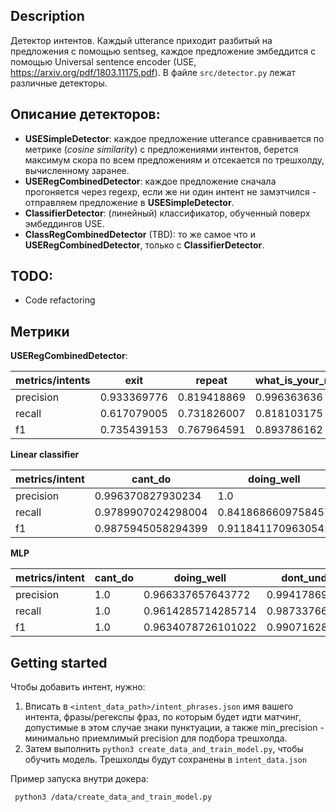 ## Description

Детектор интентов. Каждый utterance приходит разбитый на предложения с помощью sentseg, каждое предложение
эмбеддится с помощью Universal sentence encoder (USE, https://arxiv.org/pdf/1803.11175.pdf).
В файле `src/detector.py` лежат различные детекторы.

## Описание детекторов:

- **USESimpleDetector**:  каждое предложение utterance сравнивается по метрике (*cosine similarity*) с предложениями интентов, берется максимум скора по всем предложениям и отсекается по трешхолду, вычисленному заранее.
- **USERegCombinedDetector**: каждое предложение сначала прогоняется через regexp, если же ни один интент не замэтчился - отправляем предложение в **USESimpleDetector**.
- **ClassifierDetector**: (линейный) классификатор, обученный поверх эмбеддингов USE.
- **ClassRegCombinedDetector** (TBD): то же самое что и **USERegCombinedDetector**, только c **ClassifierDetector**.

## TODO:

- Code refactoring

## Метрики

**USERegCombinedDetector**:

| metrics/intents | exit        | repeat      | what\_is\_your\_name | where\_are\_you\_from | what\_can\_you\_do | who\_made\_you | what\_is\_your\_job |
|-----------------|-------------|-------------|----------------------|-----------------------|--------------------|----------------|---------------------|
| precision       | 0.933369776 | 0.819418869 | 0.996363636          | 0.958124098           | 0.851321586        | 0.876727199    | 0.92990404          |
| recall          | 0.617079005 | 0.731826007 | 0.818103175          | 0.87984127            | 0.72               | 0.877472177    | 0.905040404         |
| f1              | 0.735439153 | 0.767964591 | 0.893786162          | 0.909311858           | 0.670418219        | 0.874162102    | 0.912530126         |

**Linear classifier**

| metrics/intent | cant\_do            | doing\_well         | dont\_understand    | exit                | lets\_chat\_about   | no                  | opinion\_request    | repeat              | stupid              | tell\_me\_a\_story  | tell\_me\_more      | topic\_switching    | weather\_forecast\_intent | what\_can\_you\_do  | what\_is\_your\_job | what\_is\_your\_name | what\_time           | where\_are\_you\_from | who\_made\_you      | yes                 |
|----------------|---------------------|---------------------|---------------------|---------------------|---------------------|---------------------|---------------------|---------------------|---------------------|---------------------|---------------------|---------------------|---------------------------|---------------------|---------------------|----------------------|----------------------|-----------------------|---------------------|---------------------|
| precision      | 0\.996370827930234  | 1\.0                | 0\.9963139895369914 | 0\.976848369399141  | 0\.9980131016611729 | 0\.98259640923863   | 0\.9967476604124078 | 1\.0                | 0\.9915204483975734 | 1\.0                | 1\.0                | 0\.9938837358914336 | 0\.9981449057007502       | 0\.9457619876521479 | 0\.9834451345755694 | 0\.9954545454545455  | 0\.4                 | 0\.9979233801034255   | 0\.9842851620862507 | 0\.9989473684210527 |
| recall         | 0\.9789907024298004 | 0\.8418686609758457 | 0\.9612128273947134 | 0\.8852047711902987 | 0\.7815816203758551 | 0\.7292528054953611 | 0\.9930852795250376 | 0\.9606103041529309 | 0\.9339179376498782 | 0\.9954179988769324 | 0\.7009442054333695 | 0\.975010632291602  | 0\.9809229005599981       | 0\.680864462197054  | 0\.7706581286360698 | 0\.7832070707070706  | 0\.10833333333333332 | 0\.9268384477169841   | 0\.9664957811945529 | 0\.5560519627197736 |
| f1             | 0\.9875945058294399 | 0\.9118411709630541 | 0\.9783849317626867 | 0\.9287165438688353 | 0\.8761461561467232 | 0\.8350542929671784 | 0\.9949123130751806 | 0\.9797954964671032 | 0\.9617408474913504 | 0\.9976824122078183 | 0\.819892689538017  | 0\.9843307745941875 | 0\.9894513879675697       | 0\.7842091598255596 | 0\.8606044927745723 | 0\.8700951447994909  | 0\.16369047619047622 | 0\.960758547879826    | 0\.9746511535963178 | 0\.711350597533756  |

**MLP**


| metrics/intent | cant\_do | doing\_well         | dont\_understand    | exit                | lets\_chat\_about   | no                  | opinion\_request    | repeat              | stupid              | tell\_me\_a\_story  | tell\_me\_more      | topic\_switching    | weather\_forecast\_intent | what\_can\_you\_do  | what\_is\_your\_job | what\_is\_your\_name | what\_time          | where\_are\_you\_from | who\_made\_you      | yes                 |
|----------------|----------|---------------------|---------------------|---------------------|---------------------|---------------------|---------------------|---------------------|---------------------|---------------------|---------------------|---------------------|---------------------------|---------------------|---------------------|----------------------|---------------------|-----------------------|---------------------|---------------------|
| precision      | 1\.0     | 0\.966337657643772  | 0\.9941786949997526 | 0\.9959737009098506 | 0\.9976744186046511 | 0\.9998061970482512 | 0\.9959529792950844 | 0\.9966334389061504 | 0\.9955994529512531 | 0\.9778503174816345 | 0\.9957693734493146 | 0\.9995826812380196 | 0\.9945025990630013       | 0\.9497847985347985 | 0\.9293557422969189 | 0\.9996125591687537  | 0\.9745467013971766 | 0\.950023450544103    | 0\.9590464245899029 | 0\.9774537676284331 |
| recall         | 1\.0     | 0\.9614285714285714 | 0\.9873376623376625 | 0\.9825153374233129 | 0\.9976190476190474 | 0\.9997367531955627 | 0\.9837837837837838 | 0\.9952876984126986 | 0\.9938321536905965 | 0\.9677383592017736 | 0\.9911184210526315 | 0\.9994601274879666 | 0\.9914965986394557       | 0\.9461538461538461 | 0\.89               | 0\.9985533453887884  | 0\.9290540540540541 | 0\.8921052631578947   | 0\.8975             | 0\.9395348837209303 |
| f1             | 1\.0     | 0\.9634078726101022 | 0\.9907162874862274 | 0\.989157787642809  | 0\.9976187101346564 | 0\.9997714674908474 | 0\.9897389913767114 | 0\.995958372527378  | 0\.9947100660089335 | 0\.9726567253338555 | 0\.9933878181968314 | 0\.999521355803318  | 0\.9929910060745823       | 0\.9437942539441788 | 0\.9028755224660395 | 0\.9990826096033283  | 0\.9508483602105748 | 0\.9169075719953568   | 0\.9198216883789179 | 0\.9576263101054515 |


## Getting started

Чтобы добавить интент, нужно:
 1. Вписать в `<intent_data_path>/intent_phrases.json` имя вашего интента, фразы/регекспы фраз, по которым будет идти матчинг, допустимые в этом случае знаки пунктуации, а также min_precision - минимально приемлимый precision для подбора трешхолда.
 2. Затем выполнить `python3 create_data_and_train_model.py`, чтобы обучить модель. Трешхолды будут сохранены в `intent_data.json`

Пример запуска внутри докера:
 ```
  python3 /data/create_data_and_train_model.py
 ```
